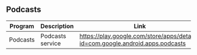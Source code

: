 ## Podcasts

| Program | Description | Link | Plugins | Comment |
| --- | --- | --- | --- | --- |
| Podcasts | Podcasts service | https://play.google.com/store/apps/details?id=com.google.android.apps.podcasts |
